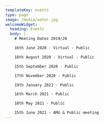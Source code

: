 ```yaml
---
templateKey: events
type: page
image: /media/water.jpg
welcomeWidget:
  heading: Events
  body: |-
    # Meeting Dates 2019/20

    16th June 2020 - Virtual - Public

    18th August 2020 - Virtual - Public

    15th September 2020 - Public

    17th November 2020 - Public

    19th January 2021 - Public

    16th March 2021 - Public

    18th May 2021 - Public

    15th June 2021 - AMG & Public meeting
---
```

